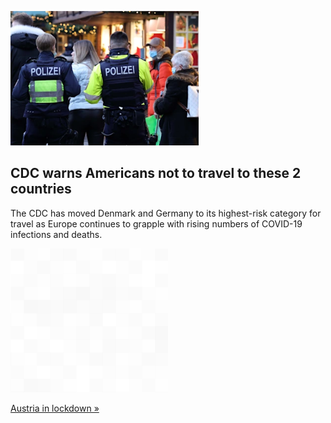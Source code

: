 
![CDC warns Americans not to travel to these 2 countries](./20211124115840.png)
## CDC warns Americans not to travel to these 2 countries

The CDC has moved Denmark and Germany to its highest-risk category for travel as Europe continues to grapple with rising numbers of COVID-19 infections and deaths.

![pic](../square_bg.png)

[Austria in lockdown »](https://www.yahoo.com/news/cdc-moves-germany-denmark-not-175907246.html)
